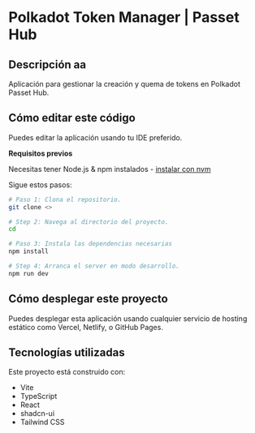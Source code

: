 # Polkadot Token Manager | Passet Hub

## Descripción aa

Aplicación para gestionar la creación y quema de tokens en Polkadot Passet Hub.

## Cómo editar este código

Puedes editar la aplicación usando tu IDE preferido.

**Requisitos previos**

Necesitas tener Node.js & npm instalados - [instalar con nvm](https://github.com/nvm-sh/nvm#installing-and-updating)

Sigue estos pasos:


```sh
# Paso 1: Clona el repositorio.
git clone <>

# Step 2: Navega al directorio del proyecto.
cd 

# Paso 3: Instala las dependencias necesarias
npm install

# Step 4: Arranca el server en modo desarrollo.
npm run dev
```

## Cómo desplegar este proyecto

Puedes desplegar esta aplicación usando cualquier servicio de hosting estático como Vercel, Netlify, o GitHub Pages.

## Tecnologías utilizadas

Este proyecto está construido con:

- Vite
- TypeScript
- React
- shadcn-ui
- Tailwind CSS
